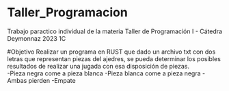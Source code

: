 # Taller_Programacion
Trabajo paractico individual de la materia Taller de Programación I - Cátedra Deymonnaz 2023 1C

#Objetivo
Realizar un programa en RUST que dado un archivo txt con dos letras que representan piezas del ajedres, se pueda determinar los posibles resultados de realizar una jugada con esa disposición de piezas.        
-Pieza negra come a pieza blanca
-Pieza blanca come a pieza negra
-Ambas pierden
-Empate
